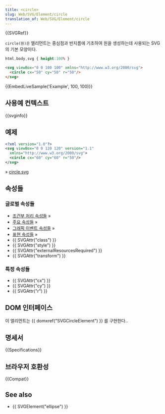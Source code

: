 ```yaml
---
title: <circle>
slug: Web/SVG/Element/circle
translation_of: Web/SVG/Element/circle
---
```

{{SVGRef}}

`circle(원)은` 엘리먼트는 중심점과 반지름에 기초하여 원을 생성하는데 사용되는 SVG의 기본 모양이다.

```css hidden
html,body,svg { height:100% }
```

```html
<svg viewBox="0 0 100 100" xmlns="http://www.w3.org/2000/svg">
  <circle cx="50" cy="50" r="50"/>
</svg>
```

{{EmbedLiveSample('Example', 100, 100)}}

## 사용예 컨텍스트

{{svginfo}}

## 예제

```xml
<?xml version="1.0"?>
<svg viewBox="0 0 120 120" version="1.1"
  xmlns="http://www.w3.org/2000/svg">
  <circle cx="60" cy="60" r="50"/>
</svg>
```

» [circle.svg](https://mdn.mozillademos.org/files/7707/circle2.svg)

## 속성들

### 글로벌 속성들

- [조건부 처리 속성들](/en-US/SVG/Attribute#Conditional_processing_attributes) »
- [주요 속성들](/en-US/SVG/Attribute#Core_attributes) »
- [그래픽 이벤트 속성들](/en-US/SVG/Attribute#Graphical_event_attributes) »
- [표현 속성들](/en-US/SVG/Attribute#Presentation_attributes) »
- {{ SVGAttr("class") }}
- {{ SVGAttr("style") }}
- {{ SVGAttr("externalResourcesRequired") }}
- {{ SVGAttr("transform") }}

### 특정 속성들

- {{ SVGAttr("cx") }}
- {{ SVGAttr("cy") }}
- {{ SVGAttr("r") }}

## DOM 인터페이스

이 엘리먼트는 {{ domxref("SVGCircleElement") }} 를 구현한다..

## 명세서

{{Specifications}}

## 브라우저 호환성

{{Compat}}

## See also

- {{ SVGElement("ellipse") }}

